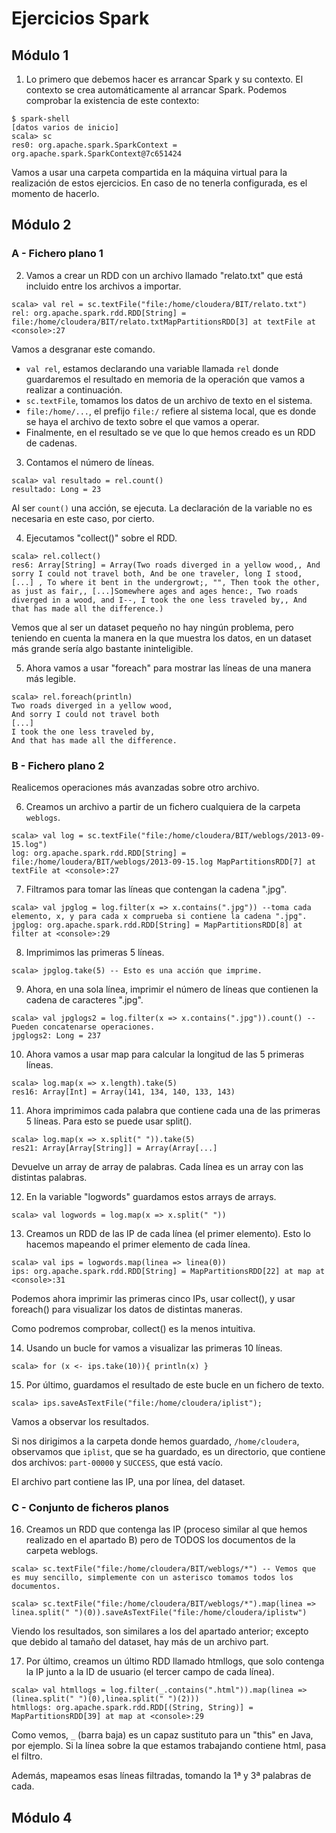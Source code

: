 # Ejercicios Spark

## Módulo 1

1. Lo primero que debemos hacer es arrancar Spark y su contexto. El contexto se crea automáticamente al arrancar Spark. Podemos comprobar la existencia de este contexto:
```
$ spark-shell
[datos varios de inicio]
scala> sc
res0: org.apache.spark.SparkContext = org.apache.spark.SparkContext@7c651424
```
Vamos a usar una carpeta compartida en la máquina virtual para la realización de estos ejercicios. En caso de no tenerla configurada, es el momento de hacerlo.

## Módulo 2

### A - Fichero plano 1

2. Vamos a crear un RDD con un archivo llamado "relato.txt" que está incluido entre los archivos a importar.
```
scala> val rel = sc.textFile("file:/home/cloudera/BIT/relato.txt")
rel: org.apache.spark.rdd.RDD[String] = file:/home/cloudera/BIT/relato.txtMapPartitionsRDD[3] at textFile at <console>:27
```
Vamos a desgranar este comando.
* `val rel`, estamos declarando una variable llamada `rel` donde guardaremos el resultado en memoria de la operación que vamos a realizar a continuación.
* `sc.textFile`, tomamos los datos de un archivo de texto en el sistema.
* `file:/home/...`, el prefijo `file:/` refiere al sistema local, que es donde se haya el archivo de texto sobre el que vamos a operar.
* Finalmente, en el resultado se ve que lo que hemos creado es un RDD de cadenas.

3. Contamos el número de líneas.
```
scala> val resultado = rel.count()
resultado: Long = 23
```
Al ser `count()` una acción, se ejecuta. La declaración de la variable no es necesaria en este caso, por cierto.

4. Ejecutamos "collect()" sobre el RDD.
```
scala> rel.collect()
res6: Array[String] = Array(Two roads diverged in a yellow wood,, And sorry I could not travel both, And be one traveler, long I stood, [...] , To where it bent in the undergrowt;, "", Then took the other, as just as fair,, [...]Somewhere ages and ages hence:, Two roads diverged in a wood, and I--, I took the one less traveled by,, And that has made all the difference.)
```
Vemos que al ser un dataset pequeño no hay ningún problema, pero teniendo en cuenta la manera en la que muestra los datos, en un dataset más grande sería algo bastante ininteligible.

5. Ahora vamos a usar "foreach" para mostrar las líneas de una manera más legible.
```
scala> rel.foreach(println)
Two roads diverged in a yellow wood,
And sorry I could not travel both
[...]
I took the one less traveled by,
And that has made all the difference.
```

### B - Fichero plano 2

Realicemos operaciones más avanzadas sobre otro archivo.

6. Creamos un archivo a partir de un fichero cualquiera de la carpeta `weblogs`.
```
scala> val log = sc.textFile("file:/home/cloudera/BIT/weblogs/2013-09-15.log")
log: org.apache.spark.rdd.RDD[String] = file:/home/loudera/BIT/weblogs/2013-09-15.log MapPartitionsRDD[7] at textFile at <console>:27
```

7. Filtramos para tomar las líneas que contengan la cadena ".jpg".
```
scala> val jpglog = log.filter(x => x.contains(".jpg")) --toma cada elemento, x, y para cada x comprueba si contiene la cadena ".jpg".
jpglog: org.apache.spark.rdd.RDD[String] = MapPartitionsRDD[8] at filter at <console>:29
```

8. Imprimimos las primeras 5 líneas.
```
scala> jpglog.take(5) -- Esto es una acción que imprime.
```

9. Ahora, en una sola línea, imprimir el número de líneas que contienen la cadena de caracteres ".jpg".
```
scala> val jpglogs2 = log.filter(x => x.contains(".jpg")).count() -- Pueden concatenarse operaciones.
jpglogs2: Long = 237
```

10. Ahora vamos a usar map para calcular la longitud de las 5 primeras líneas.
```
scala> log.map(x => x.length).take(5)
res16: Array[Int] = Array(141, 134, 140, 133, 143)
```

11. Ahora imprimimos cada palabra que contiene cada una de las primeras 5 líneas. Para esto se puede usar split().
```
scala> log.map(x => x.split(" ")).take(5)
res21: Array[Array[String]] = Array(Array[...]
```
Devuelve un array de array de palabras. Cada línea es un array con las distintas palabras.

12. En la variable "logwords" guardamos estos arrays de arrays.
```
scala> val logwords = log.map(x => x.split(" "))
```

13. Creamos un RDD de las IP de cada línea (el primer elemento). Esto lo hacemos mapeando el primer elemento de cada línea.
```
scala> val ips = logwords.map(linea => linea(0))
ips: org.apache.spark.rdd.RDD[String] = MapPartitionsRDD[22] at map at <console>:31
```
Podemos ahora imprimir las primeras cinco IPs, usar collect(), y usar foreach() para visualizar los datos de distintas maneras.

Como podremos comprobar, collect() es la menos intuitiva.

14. Usando un bucle for vamos a visualizar las primeras 10 líneas.
```
scala> for (x <- ips.take(10)){ println(x) }
```

15. Por último, guardamos el resultado de este bucle en un fichero de texto.
```
scala> ips.saveAsTextFile("file:/home/cloudera/iplist");
```

Vamos a observar los resultados.

Si nos dirigimos a la carpeta donde hemos guardado, `/home/cloudera`, observamos que `iplist`, que se ha guardado, es un directorio, que contiene dos archivos: `part-00000` y `SUCCESS`, que está vacío.

El archivo part contiene las IP, una por línea, del dataset.

### C - Conjunto de ficheros planos

16. Creamos un RDD que contenga las IP (proceso similar al que hemos realizado en el apartado B) pero de TODOS los documentos de la carpeta weblogs.
```
scala> sc.textFile("file:/home/cloudera/BIT/weblogs/*") -- Vemos que es muy sencillo, simplemente con un asterisco tomamos todos los documentos.

scala> sc.textFile("file:/home/cloudera/BIT/weblogs/*").map(linea => linea.split(" ")(0)).saveAsTextFile("file:/home/cloudera/iplistw")
```

Viendo los resultados, son similares a los del apartado anterior; excepto que debido al tamaño del dataset, hay más de un archivo part.

17. Por último, creamos un último RDD llamado htmllogs, que solo contenga la IP junto a la ID de usuario (el tercer campo de cada línea).
```
scala> val htmllogs = log.filter(_.contains(".html")).map(linea => (linea.split(" ")(0),linea.split(" ")(2)))
htmllogs: org.apache.spark.rdd.RDD[(String, String)] = MapPartitionsRDD[39] at map at <console>:29
```

Como vemos, `_` (barra baja) es un capaz sustituto para un "this" en Java, por ejemplo. Si la línea sobre la que estamos trabajando contiene html, pasa el filtro.

Además, mapeamos esas líneas filtradas, tomando la 1ª y 3ª palabras de cada.

## Módulo 4